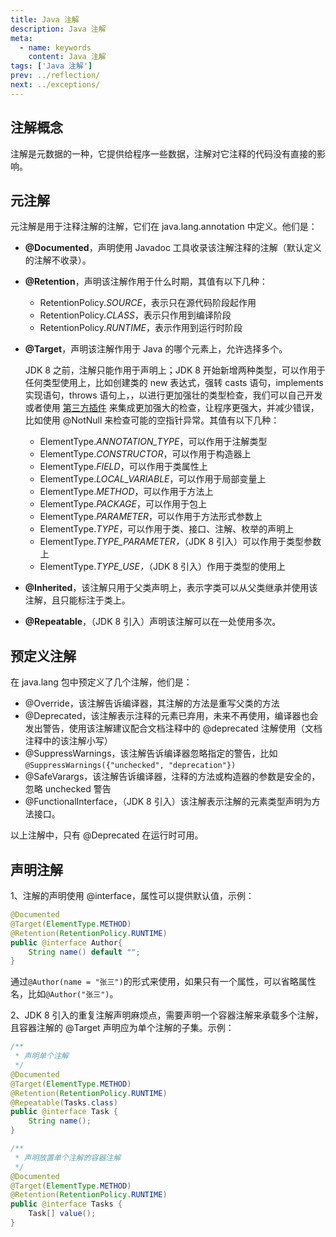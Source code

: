 ```yaml
---
title: Java 注解
description: Java 注解
meta:
  - name: keywords
    content: Java 注解
tags: ['Java 注解']
prev: ../reflection/
next: ../exceptions/
---
```


## 注解概念

注解是元数据的一种，它提供给程序一些数据，注解对它注释的代码没有直接的影响。

## 元注解

元注解是用于注释注解的注解，它们在 java.lang.annotation 中定义。他们是：

- **@Documented**，声明使用 Javadoc 工具收录该注解注释的注解（默认定义的注解不收录）。

- **@Retention**，声明该注解作用于什么时期，其值有以下几种：

  - RetentionPolicy.*SOURCE*，表示只在源代码阶段起作用
  - RetentionPolicy.*CLASS*，表示只作用到编译阶段
  - RetentionPolicy.*RUNTIME*，表示作用到运行时阶段

- **@Target**，声明该注解作用于 Java 的哪个元素上，允许选择多个。

  JDK 8 之前，注解只能作用于声明上；JDK 8 开始新增两种类型，可以作用于任何类型使用上，比如创建类的 new 表达式，强转 casts 语句，implements 实现语句，throws 语句上，，以进行更加强壮的类型检查，我们可以自己开发或者使用 [第三方插件](https://checkerframework.org/) 来集成更加强大的检查，让程序更强大，并减少错误，比如使用 @NotNull 来检查可能的空指针异常。其值有以下几种：

  - ElementType.*ANNOTATION_TYPE*，可以作用于注解类型
  - ElementType.*CONSTRUCTOR*，可以作用于构造器上
  - ElementType.*FIELD*，可以作用于类属性上
  - ElementType.*LOCAL_VARIABLE*，可以作用于局部变量上
  - ElementType.*METHOD*，可以作用于方法上
  - ElementType.*PACKAGE*，可以作用于包上
  - ElementType.*PARAMETER*，可以作用于方法形式参数上
  - ElementType.*TYPE*，可以作用于类、接口、注解、枚举的声明上
  - ElementType.*TYPE_PARAMETER，*（JDK 8 引入）可以作用于类型参数上
  - ElementType.*TYPE_USE，*（JDK 8 引入）作用于类型的使用上

- **@Inherited**，该注解只用于父类声明上，表示字类可以从父类继承并使用该注解，且只能标注于类上。

- **@Repeatable**，（JDK 8 引入）声明该注解可以在一处使用多次。

## 预定义注解

在 java.lang 包中预定义了几个注解，他们是：

- @Override，该注解告诉编译器，其注解的方法是重写父类的方法
- @Deprecated，该注解表示注释的元素已弃用，未来不再使用，编译器也会发出警告，使用该注解建议配合文档注释中的 @deprecated 注解使用（文档注释中的该注解小写）
- @SuppressWarnings，该注解告诉编译器忽略指定的警告，比如`@SuppressWarnings({"unchecked", "deprecation"})`
- @SafeVarargs，该注解告诉编译器，注释的方法或构造器的参数是安全的，忽略 unchecked 警告
- @FunctionalInterface，（JDK 8 引入）该注解表示注解的元素类型声明为方法接口。

以上注解中，只有 @Deprecated 在运行时可用。

## 声明注解

1、注解的声明使用 @interface，属性可以提供默认值，示例：

```java
@Documented
@Target(ElementType.METHOD)
@Retention(RetentionPolicy.RUNTIME)
public @interface Author{
    String name() default "";
}
```

通过`@Author(name = "张三")`的形式来使用，如果只有一个属性，可以省略属性名，比如`@Author("张三")`。

2、JDK 8 引入的重复注解声明麻烦点，需要声明一个容器注解来承载多个注解，且容器注解的 @Target 声明应为单个注解的子集。示例：

```java
/**
 * 声明单个注解
 */
@Documented
@Target(ElementType.METHOD)
@Retention(RetentionPolicy.RUNTIME)
@Repeatable(Tasks.class)
public @interface Task {
    String name();
}

/**
 * 声明放置单个注解的容器注解
 */
@Documented
@Target(ElementType.METHOD)
@Retention(RetentionPolicy.RUNTIME)
public @interface Tasks {
    Task[] value();
}
```
